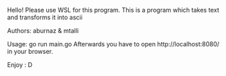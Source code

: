 Hello! Please use WSL for this program.
This is a program which takes text and transforms it into ascii

Authors: aburnaz & mtalli

Usage: go run main.go
Afterwards you have to open http://localhost:8080/ in your browser.

Enjoy : D